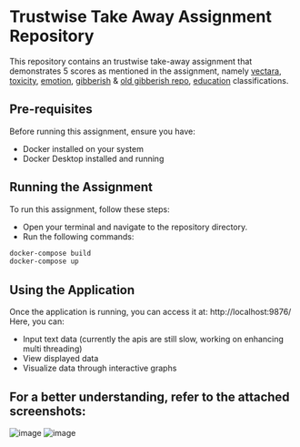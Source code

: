# Trustwise Take Away Assignment Repository
This repository contains an trustwise take-away assignment that demonstrates 5 scores as mentioned in the assignment, 
namely [vectara](https://huggingface.co/vectara/hallucination_evaluation_model), [toxicity](https://huggingface.co/s-nlp/roberta_toxicity_classifier), [emotion](https://huggingface.co/SamLowe/roberta-base-go_emotions), [gibberish](https://huggingface.co/wajidlinux99/gibberish-text-detector) & [old gibberish repo](https://huggingface.co/madhurjindal/autonlp-Gibberish-Detector-492513457), [education](https://huggingface.co/HuggingFaceFW/fineweb-edu-classifier) classifications.

## Pre-requisites
Before running this assignment, ensure you have:
- Docker installed on your system
- Docker Desktop installed and running
## Running the Assignment
To run this assignment, follow these steps:
- Open your terminal and navigate to the repository directory.
- Run the following commands:
```Bash
docker-compose build
docker-compose up
```

## Using the Application
Once the application is running, you can access it at:
http://localhost:9876/
Here, you can:
- Input text data (currently the apis are still slow, working on enhancing multi threading)
- View displayed data
- Visualize data through interactive graphs

## For a better understanding, refer to the attached screenshots:
![image](https://github.com/user-attachments/assets/7f24a8f0-0fc4-4085-99f4-3b287f5aa01b)
![image](https://github.com/user-attachments/assets/906caa01-2ce1-4d4d-8898-4f61c25dba6e)



